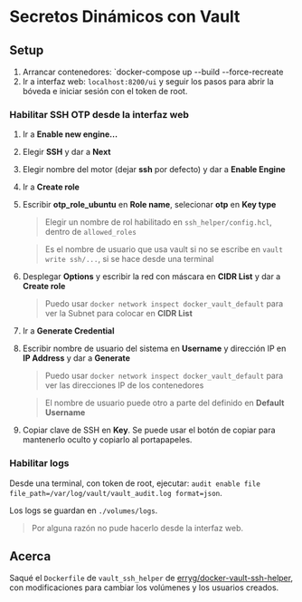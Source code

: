 # Secretos Dinámicos con Vault

## Setup

1. Arrancar contenedores: `docker-compose up --build --force-recreate
2. Ir a interfaz web: `localhost:8200/ui` y seguir los pasos para abrir la bóveda e iniciar sesión con el token de root.

### Habilitar SSH OTP desde la interfaz web

1. Ir a **Enable new engine...**
2. Elegir **SSH** y dar a **Next**
3. Elegir nombre del motor (dejar **ssh** por defecto) y dar a **Enable Engine**
4. Ir a **Create role**
5. Escribir **otp_role_ubuntu** en **Role name**, selecionar **otp** en **Key type**
    > Elegir un nombre de rol habilitado en `ssh_helper/config.hcl`, dentro de `allowed_roles`

    > Es el nombre de usuario que usa vault si no se escribe en `vault write ssh/...`, si se hace desde una terminal

6. Desplegar **Options** y escribir la red con máscara en **CIDR List** y dar a **Create role**
    > Puedo usar `docker network inspect docker_vault_default` para ver la Subnet para colocar en **CIDR List**

7. Ir a **Generate Credential**
8. Escribir nombre de usuario del sistema en **Username** y dirección IP en **IP Address** y dar a **Generate**
    > Puedo usar `docker network inspect docker_vault_default` para ver las direcciones IP de los contenedores

    > El nombre de usuario puede otro a parte del definido en **Default Username**

9. Copiar clave de SSH en **Key**. Se puede usar el botón de copiar para mantenerlo oculto y copiarlo al portapapeles.

### Habilitar logs

Desde una terminal, con token de root, ejecutar: `audit enable file file_path=/var/log/vault/vault_audit.log format=json`.

Los logs se guardan en `./volumes/logs`.

> Por alguna razón no pude hacerlo desde la interfaz web.

## Acerca

Saqué el `Dockerfile` de `vault_ssh_helper` de [erryg/docker-vault-ssh-helper](https://github.com/errygg/docker-vault-ssh-helper), con modificaciones para cambiar los volúmenes y los usuarios creados.